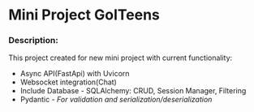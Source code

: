 # Mini Project GoITeens


### Description:

This project created for new mini project with current functionality:

- Async API(FastApi) with Uvicorn
- Websocket integration(Chat)
- Include Database - SQLAlchemy: CRUD, Session Manager, Filtering
- Pydantic - *For validation and serialization/deserialization*



